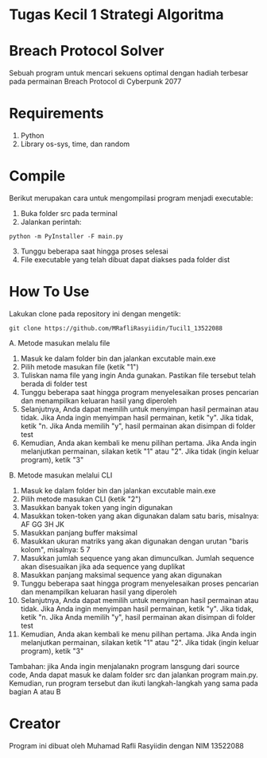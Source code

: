 # Tugas Kecil 1 Strategi Algoritma
# Breach Protocol Solver
Sebuah program untuk mencari sekuens optimal dengan hadiah terbesar pada permainan Breach Protocol di Cyberpunk 2077
# Requirements
1. Python
2. Library os-sys, time, dan random
# Compile
Berikut merupakan cara untuk mengompilasi program menjadi executable:
1. Buka folder src pada terminal
2. Jalankan perintah:
```
python -m PyInstaller -F main.py
```
3. Tunggu beberapa saat hingga proses selesai
4. File executable yang telah dibuat dapat diakses pada folder dist
# How To Use
Lakukan clone pada repository ini dengan mengetik:
```
git clone https://github.com/MRafliRasyiidin/Tucil1_13522088
```
A. Metode masukan melalu file
  1. Masuk ke dalam folder bin dan jalankan excutable main.exe
  2. Pilih metode masukan file (ketik "1")
  3. Tuliskan nama file yang ingin Anda gunakan. Pastikan file tersebut telah berada di folder test
  4. Tunggu beberapa saat hingga program menyelesaikan proses pencarian dan menampilkan keluaran hasil yang diperoleh
  5. Selanjutnya, Anda dapat memilih untuk menyimpan hasil permainan atau tidak. Jika Anda ingin menyimpan hasil permainan, ketik "y". Jika tidak, ketik "n. Jika Anda memilih "y", hasil permainan akan disimpan di folder test
  6. Kemudian, Anda akan kembali ke menu pilihan pertama. Jika Anda ingin melanjutkan permainan, silakan ketik "1" atau "2". Jika tidak (ingin keluar program), ketik "3"

B. Metode masukan melalui CLI
  1. Masuk ke dalam folder bin dan jalankan excutable main.exe
  2. Pilih metode masukan CLI (ketik "2")
  3. Masukkan banyak token yang ingin digunakan
  4. Masukkan token-token yang akan digunakan dalam satu baris, misalnya: AF GG 3H JK
  5. Masukkan panjang buffer maksimal
  6. Masukkan ukuran matriks yang akan digunakan dengan urutan "baris kolom", misalnya: 5 7
  7. Masukkan jumlah sequence yang akan dimunculkan. Jumlah sequence akan disesuaikan jika ada sequence yang duplikat
  8. Masukkan panjang maksimal sequence yang akan digunakan
  9. Tunggu beberapa saat hingga program menyelesaikan proses pencarian dan menampilkan keluaran hasil yang diperoleh
  10. Selanjutnya, Anda dapat memilih untuk menyimpan hasil permainan atau tidak. Jika Anda ingin menyimpan hasil permainan, ketik "y". Jika tidak, ketik "n. Jika Anda memilih "y", hasil permainan akan disimpan di folder test
  11. Kemudian, Anda akan kembali ke menu pilihan pertama. Jika Anda ingin melanjutkan permainan, silakan ketik "1" atau "2". Jika tidak (ingin keluar program), ketik "3"

Tambahan: jika Anda ingin menjalanakn program lansgung dari source code, Anda dapat masuk ke dalam folder src dan jalankan program main.py. Kemudian, run program tersebut dan ikuti langkah-langkah yang sama pada bagian A atau B
# Creator
Program ini dibuat oleh Muhamad Rafli Rasyiidin dengan NIM 13522088

